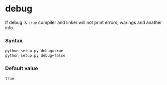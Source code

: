# debug
If debug is `true` compiler and linker will not print errors, warings and anather info.
### Syntax
```bash
python setup.py debug=true
python setup.py debug=false
```
### Default value
`true`

